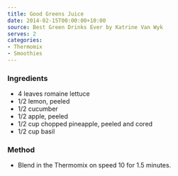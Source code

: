 ```yaml
---
title: Good Greens Juice
date: 2014-02-15T00:00:00+10:00
source: Best Green Drinks Ever by Katrine Van Wyk
serves: 2
categories:
- Thermomix
- Smoothies
---
```











### Ingredients

* 4 leaves romaine lettuce
* 1/2 lemon, peeled
* 1/2 cucumber
* 1/2 apple, peeled
* 1/2 cup chopped pineapple, peeled and cored
* 1/2 cup basil

### Method

* Blend in the Thermomix on speed 10 for 1.5 minutes.
